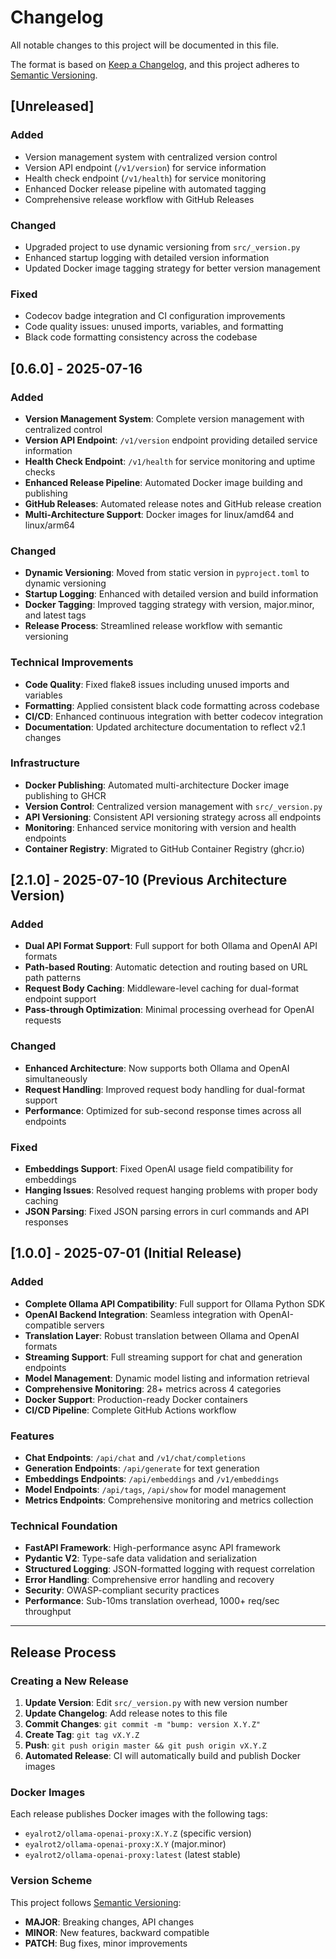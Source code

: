 # Changelog

All notable changes to this project will be documented in this file.

The format is based on [Keep a Changelog](https://keepachangelog.com/en/1.0.0/),
and this project adheres to [Semantic Versioning](https://semver.org/spec/v2.0.0.html).

## [Unreleased]

### Added
- Version management system with centralized version control
- Version API endpoint (`/v1/version`) for service information
- Health check endpoint (`/v1/health`) for service monitoring
- Enhanced Docker release pipeline with automated tagging
- Comprehensive release workflow with GitHub Releases

### Changed
- Upgraded project to use dynamic versioning from `src/_version.py`
- Enhanced startup logging with detailed version information
- Updated Docker image tagging strategy for better version management

### Fixed
- Codecov badge integration and CI configuration improvements
- Code quality issues: unused imports, variables, and formatting
- Black code formatting consistency across the codebase

## [0.6.0] - 2025-07-16

### Added
- **Version Management System**: Complete version management with centralized control
- **Version API Endpoint**: `/v1/version` endpoint providing detailed service information
- **Health Check Endpoint**: `/v1/health` for service monitoring and uptime checks
- **Enhanced Release Pipeline**: Automated Docker image building and publishing
- **GitHub Releases**: Automated release notes and GitHub release creation
- **Multi-Architecture Support**: Docker images for linux/amd64 and linux/arm64

### Changed
- **Dynamic Versioning**: Moved from static version in `pyproject.toml` to dynamic versioning
- **Startup Logging**: Enhanced with detailed version and build information
- **Docker Tagging**: Improved tagging strategy with version, major.minor, and latest tags
- **Release Process**: Streamlined release workflow with semantic versioning

### Technical Improvements
- **Code Quality**: Fixed flake8 issues including unused imports and variables
- **Formatting**: Applied consistent black code formatting across codebase
- **CI/CD**: Enhanced continuous integration with better codecov integration
- **Documentation**: Updated architecture documentation to reflect v2.1 changes

### Infrastructure
- **Docker Publishing**: Automated multi-architecture Docker image publishing to GHCR
- **Version Control**: Centralized version management with `src/_version.py`
- **API Versioning**: Consistent API versioning strategy across all endpoints
- **Monitoring**: Enhanced service monitoring with version and health endpoints
- **Container Registry**: Migrated to GitHub Container Registry (ghcr.io)

## [2.1.0] - 2025-07-10 (Previous Architecture Version)

### Added
- **Dual API Format Support**: Full support for both Ollama and OpenAI API formats
- **Path-based Routing**: Automatic detection and routing based on URL path patterns
- **Request Body Caching**: Middleware-level caching for dual-format endpoint support
- **Pass-through Optimization**: Minimal processing overhead for OpenAI requests

### Changed
- **Enhanced Architecture**: Now supports both Ollama and OpenAI simultaneously
- **Request Handling**: Improved request body handling for dual-format support
- **Performance**: Optimized for sub-second response times across all endpoints

### Fixed
- **Embeddings Support**: Fixed OpenAI usage field compatibility for embeddings
- **Hanging Issues**: Resolved request hanging problems with proper body caching
- **JSON Parsing**: Fixed JSON parsing errors in curl commands and API responses

## [1.0.0] - 2025-07-01 (Initial Release)

### Added
- **Complete Ollama API Compatibility**: Full support for Ollama Python SDK
- **OpenAI Backend Integration**: Seamless integration with OpenAI-compatible servers
- **Translation Layer**: Robust translation between Ollama and OpenAI formats
- **Streaming Support**: Full streaming support for chat and generation endpoints
- **Model Management**: Dynamic model listing and information retrieval
- **Comprehensive Monitoring**: 28+ metrics across 4 categories
- **Docker Support**: Production-ready Docker containers
- **CI/CD Pipeline**: Complete GitHub Actions workflow

### Features
- **Chat Endpoints**: `/api/chat` and `/v1/chat/completions`
- **Generation Endpoints**: `/api/generate` for text generation
- **Embeddings Endpoints**: `/api/embeddings` and `/v1/embeddings`
- **Model Endpoints**: `/api/tags`, `/api/show` for model management
- **Metrics Endpoints**: Comprehensive monitoring and metrics collection

### Technical Foundation
- **FastAPI Framework**: High-performance async API framework
- **Pydantic V2**: Type-safe data validation and serialization
- **Structured Logging**: JSON-formatted logging with request correlation
- **Error Handling**: Comprehensive error handling and recovery
- **Security**: OWASP-compliant security practices
- **Performance**: Sub-10ms translation overhead, 1000+ req/sec throughput

---

## Release Process

### Creating a New Release

1. **Update Version**: Edit `src/_version.py` with new version number
2. **Update Changelog**: Add release notes to this file
3. **Commit Changes**: `git commit -m "bump: version X.Y.Z"`
4. **Create Tag**: `git tag vX.Y.Z`
5. **Push**: `git push origin master && git push origin vX.Y.Z`
6. **Automated Release**: CI will automatically build and publish Docker images

### Docker Images

Each release publishes Docker images with the following tags:
- `eyalrot2/ollama-openai-proxy:X.Y.Z` (specific version)
- `eyalrot2/ollama-openai-proxy:X.Y` (major.minor)
- `eyalrot2/ollama-openai-proxy:latest` (latest stable)

### Version Scheme

This project follows [Semantic Versioning](https://semver.org/):
- **MAJOR**: Breaking changes, API changes
- **MINOR**: New features, backward compatible
- **PATCH**: Bug fixes, minor improvements